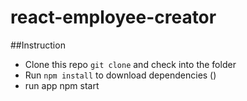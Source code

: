 

# react-employee-creator
 
##Instruction

- Clone this repo ```git clone``` and check into the folder 
- Run ```npm install``` to download dependencies ()
- run app  npm start
